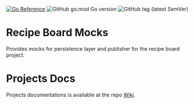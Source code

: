 [![Go Reference](https://pkg.go.dev/badge/github.com/tommzn/recipeboard-core.svg)](https://pkg.go.dev/github.com/tommzn/recipeboard-core/mock)
![GitHub go.mod Go version](https://img.shields.io/github/go-mod/go-version/tommzn/recipeboard-core)
![GitHub tag (latest SemVer)](https://img.shields.io/github/v/tag/tommzn/recipeboard-core)

# Recipe Board Mocks
Provides mocks for persistence layer and publisher for the recipe board project.

# Projects Docs
Projects documentations is available at the repo [Wiki](https://github.com/tommzn/recipeboard-core/wiki).
